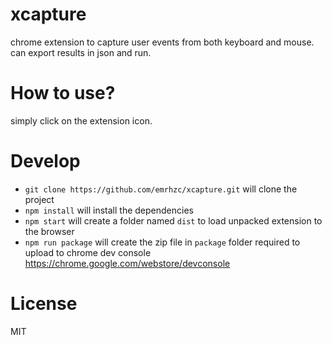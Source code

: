 # xcapture
chrome extension to capture user events from both keyboard and mouse. can export results in json and run.   

# How to use?

simply click on the extension icon.


# Develop

  - `git clone https://github.com/emrhzc/xcapture.git` will clone the project
  -  `npm install` will install the dependencies
  -  `npm start`  will create a folder named `dist` to load unpacked extension to the browser
  -  `npm run package` will create the zip file in `package` folder required to upload to chrome dev console https://chrome.google.com/webstore/devconsole
# License

MIT
